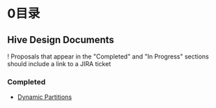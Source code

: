 # 0目录

## Hive Design Documents

! Proposals that appear in the "Completed" and "In Progress" sections should include a link to a JIRA ticket

### Completed

- [Dynamic Partitions](https://github.com/ZGG2016/hive-website/blob/master/Resources%20for%20Contributors/Hive%20Design%20Docs/DynamicPartitions.md)